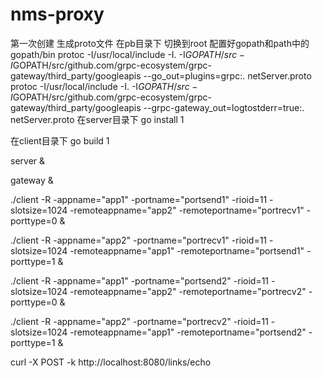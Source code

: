 # nms-proxy
   
第一次创建
生成proto文件
在pb目录下
切换到root
配置好gopath和path中的gopath/bin
protoc -I/usr/local/include -I.   -I$GOPATH/src   -I$GOPATH/src/github.com/grpc-ecosystem/grpc-gateway/third_party/googleapis   --go_out=plugins=grpc:. netServer.proto
protoc -I/usr/local/include -I.   -I$GOPATH/src   -I$GOPATH/src/github.com/grpc-ecosystem/grpc-gateway/third_party/googleapis --grpc-gateway_out=logtostderr=true:. netServer.proto
在server目录下
go install 1







在client目录下
go build  1


server &

gateway &

./client -R -appname="app1" -portname="portsend1" -rioid=11 -slotsize=1024 -remoteappname="app2" -remoteportname="portrecv1" -porttype=0 &


./client -R -appname="app2" -portname="portrecv1" -rioid=11 -slotsize=1024 -remoteappname="app1" -remoteportname="portsend1" -porttype=1 &


./client -R -appname="app1" -portname="portsend2" -rioid=11 -slotsize=1024 -remoteappname="app2" -remoteportname="portrecv2" -porttype=0 &


./client -R -appname="app2" -portname="portrecv2" -rioid=11 -slotsize=1024 -remoteappname="app1" -remoteportname="portsend2" -porttype=1 &

 
curl -X POST -k http://localhost:8080/links/echo 


